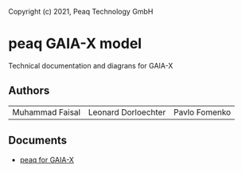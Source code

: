 Copyright (c) 2021, Peaq Technology GmbH

# peaq GAIA-X model

Technical documentation and diagrans for GAIA-X

## Authors

<table style="text-align: center; border-width: 0;">
  <tr>
   <td>Muhammad Faisal
   </td>
   <td>Leonard Dorloechter<br/>
   </td>
   <td>Pavlo Fomenko<br/>
   </td>	  
</tr>
</table>

## Documents

- [peaq for GAIA-X](./peaq-access-control-and-gaia-x.md)
